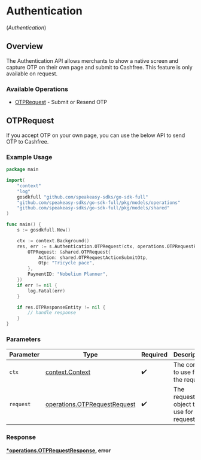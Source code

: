 # Authentication
(*Authentication*)

## Overview

The Authentication API allows merchants to show a native screen and capture OTP on their own page and submit to Cashfree. This feature is only available on request.

### Available Operations

* [OTPRequest](#otprequest) - Submit or Resend OTP

## OTPRequest

If you accept OTP on your own page, you can use the below API to send OTP to Cashfree.

### Example Usage

```go
package main

import(
	"context"
	"log"
	gosdkfull "github.com/speakeasy-sdks/go-sdk-full"
	"github.com/speakeasy-sdks/go-sdk-full/pkg/models/operations"
	"github.com/speakeasy-sdks/go-sdk-full/pkg/models/shared"
)

func main() {
    s := gosdkfull.New()

    ctx := context.Background()
    res, err := s.Authentication.OTPRequest(ctx, operations.OTPRequestRequest{
        OTPRequest: &shared.OTPRequest{
            Action: shared.OTPRequestActionSubmitOtp,
            Otp: "Tricycle pace",
        },
        PaymentID: "Nobelium Planner",
    })
    if err != nil {
        log.Fatal(err)
    }

    if res.OTPResponseEntity != nil {
        // handle response
    }
}
```

### Parameters

| Parameter                                                                    | Type                                                                         | Required                                                                     | Description                                                                  |
| ---------------------------------------------------------------------------- | ---------------------------------------------------------------------------- | ---------------------------------------------------------------------------- | ---------------------------------------------------------------------------- |
| `ctx`                                                                        | [context.Context](https://pkg.go.dev/context#Context)                        | :heavy_check_mark:                                                           | The context to use for the request.                                          |
| `request`                                                                    | [operations.OTPRequestRequest](../../models/operations/otprequestrequest.md) | :heavy_check_mark:                                                           | The request object to use for the request.                                   |


### Response

**[*operations.OTPRequestResponse](../../models/operations/otprequestresponse.md), error**

